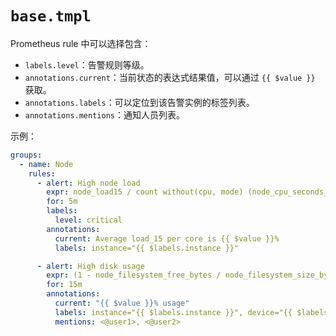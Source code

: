 # `base.tmpl`

Prometheus rule 中可以选择包含：

- `labels.level`：告警规则等级。
- `annotations.current`：当前状态的表达式结果值，可以通过 `{{ $value }}` 获取。
- `annotations.labels`：可以定位到该告警实例的标签列表。
- `annotations.mentions`：通知人员列表。

示例：

```yaml
groups:
  - name: Node
    rules:
      - alert: High node load
        expr: node_load15 / count without(cpu, mode) (node_cpu_seconds_total{mode="idle"}) * 100 > 100
        for: 5m
        labels:
          level: critical
        annotations:
          current: Average load_15 per core is {{ $value }}%
          labels: instance="{{ $labels.instance }}"

      - alert: High disk usage
        expr: (1 - node_filesystem_free_bytes / node_filesystem_size_bytes) * 100 > 85
        for: 15m
        annotations:
          current: "{{ $value }}% usage"
          labels: instance="{{ $labels.instance }}", device="{{ $labels.device }}", fstype="{{ $labels.fstype }}", mountpoint="{{ $labels.mountpoint }}"
          mentions: <@user1>, <@user2>
```

